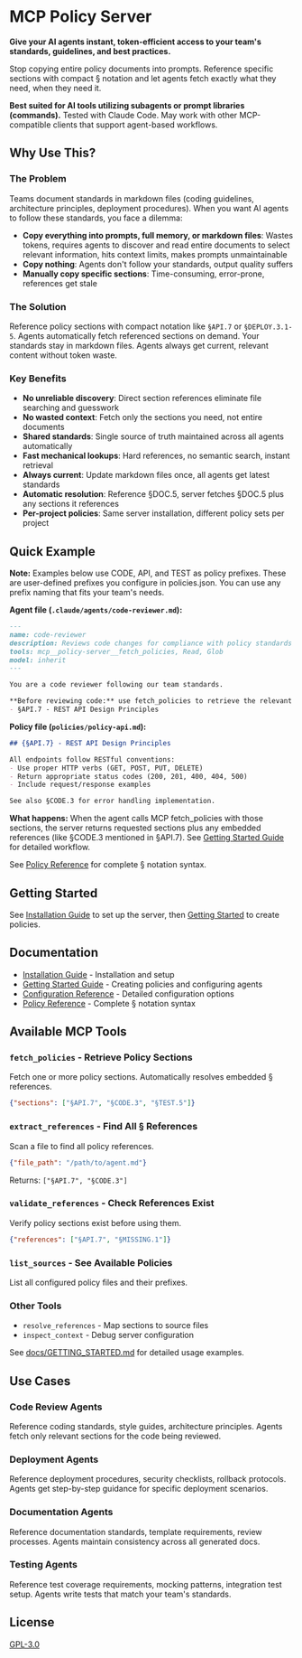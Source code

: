 # MCP Policy Server

**Give your AI agents instant, token-efficient access to your team's standards, guidelines, and best practices.**

Stop copying entire policy documents into prompts. Reference specific sections with compact § notation and let agents fetch exactly what they need, when they need it.

**Best suited for AI tools utilizing subagents or prompt libraries (commands).** Tested with Claude Code. May work with other MCP-compatible clients that support agent-based workflows.

## Why Use This?

### The Problem

Teams document standards in markdown files (coding guidelines, architecture principles, deployment procedures). When you want AI agents to follow these standards, you face a dilemma:

- **Copy everything into prompts, full memory, or markdown files**: Wastes tokens, requires agents to discover and read entire documents to select relevant information, hits context limits, makes prompts unmaintainable
- **Copy nothing**: Agents don't follow your standards, output quality suffers
- **Manually copy specific sections**: Time-consuming, error-prone, references get stale

### The Solution

Reference policy sections with compact notation like `§API.7` or `§DEPLOY.3.1-5`. Agents automatically fetch referenced sections on demand. Your standards stay in markdown files. Agents always get current, relevant content without token waste.

### Key Benefits

- **No unreliable discovery**: Direct section references eliminate file searching and guesswork
- **No wasted context**: Fetch only the sections you need, not entire documents
- **Shared standards**: Single source of truth maintained across all agents automatically
- **Fast mechanical lookups**: Hard references, no semantic search, instant retrieval
- **Always current**: Update markdown files once, all agents get latest standards
- **Automatic resolution**: Reference §DOC.5, server fetches §DOC.5 plus any sections it references
- **Per-project policies**: Same server installation, different policy sets per project

## Quick Example

**Note:** Examples below use CODE, API, and TEST as policy prefixes. These are user-defined prefixes you configure in policies.json. You can use any prefix naming that fits your team's needs.

**Agent file (`.claude/agents/code-reviewer.md`):**
```markdown
---
name: code-reviewer
description: Reviews code changes for compliance with policy standards
tools: mcp__policy-server__fetch_policies, Read, Glob
model: inherit
---

You are a code reviewer following our team standards.

**Before reviewing code:** use fetch_policies to retrieve the relevant policies:
- §API.7 - REST API Design Principles
```

**Policy file (`policies/policy-api.md`):**
```markdown
## {§API.7} - REST API Design Principles

All endpoints follow RESTful conventions:
- Use proper HTTP verbs (GET, POST, PUT, DELETE)
- Return appropriate status codes (200, 201, 400, 404, 500)
- Include request/response examples

See also §CODE.3 for error handling implementation.
```

**What happens:**
When the agent calls MCP fetch_policies with those sections, the server returns requested sections plus any embedded references (like §CODE.3 mentioned in §API.7). See [Getting Started Guide](docs/GETTING_STARTED.md#step-6-use-the-agent) for detailed workflow.

See [Policy Reference](docs/POLICY_REFERENCE.md) for complete § notation syntax.

## Getting Started

See [Installation Guide](docs/INSTALLATION.md) to set up the server, then [Getting Started](docs/GETTING_STARTED.md) to create policies.

## Documentation

- [Installation Guide](docs/INSTALLATION.md) - Installation and setup
- [Getting Started Guide](docs/GETTING_STARTED.md) - Creating policies and configuring agents
- [Configuration Reference](docs/CONFIGURATION_REFERENCE.md) - Detailed configuration options
- [Policy Reference](docs/POLICY_REFERENCE.md) - Complete § notation syntax

## Available MCP Tools

### `fetch_policies` - Retrieve Policy Sections
Fetch one or more policy sections. Automatically resolves embedded § references.

```json
{"sections": ["§API.7", "§CODE.3", "§TEST.5"]}
```

### `extract_references` - Find All § References
Scan a file to find all policy references.

```json
{"file_path": "/path/to/agent.md"}
```
Returns: `["§API.7", "§CODE.3"]`

### `validate_references` - Check References Exist
Verify policy sections exist before using them.

```json
{"references": ["§API.7", "§MISSING.1"]}
```

### `list_sources` - See Available Policies
List all configured policy files and their prefixes.

### Other Tools
- `resolve_references` - Map sections to source files
- `inspect_context` - Debug server configuration

See [docs/GETTING_STARTED.md](docs/GETTING_STARTED.md) for detailed usage examples.

## Use Cases

### Code Review Agents
Reference coding standards, style guides, architecture principles. Agents fetch only relevant sections for the code being reviewed.

### Deployment Agents
Reference deployment procedures, security checklists, rollback protocols. Agents get step-by-step guidance for specific deployment scenarios.

### Documentation Agents
Reference documentation standards, template requirements, review processes. Agents maintain consistency across all generated docs.

### Testing Agents
Reference test coverage requirements, mocking patterns, integration test setup. Agents write tests that match your team's standards.

## License

[GPL-3.0](https://www.gnu.org/licenses/gpl-3.0.en.html)

